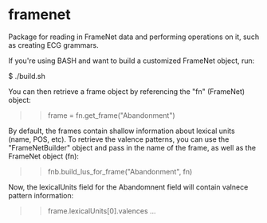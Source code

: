 # framenet
Package for reading in FrameNet data and performing operations on it, such as creating ECG grammars.

If you're using BASH and want to build a customized FrameNet object, run:

$ ./build.sh

You can then retrieve a frame object by referencing the "fn" (FrameNet) object:

>> frame = fn.get_frame("Abandonment")

By default, the frames contain shallow information about lexical units (name, POS, etc). To retrieve the valence patterns,
you can use the "FrameNetBuilder" object and pass in the name of the frame, as well as the FrameNet object (fn):

>> fnb.build_lus_for_frame("Abandonment", fn)

Now, the lexicalUnits field for the Abandomnent field will contain valnece pattern information:

>> frame.lexicalUnits[0].valences
...


